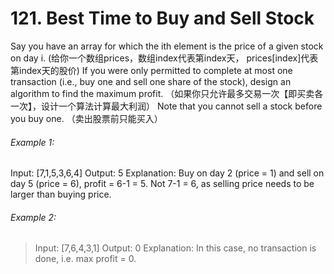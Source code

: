 # 121. Best Time to Buy and Sell Stock

  Say you have an array for which the ith element is the price of a given stock on day i.
  (给你一个数组prices，数组index代表第index天， prices[index]代表第index天的股价)
  If you were only permitted to complete at most one transaction (i.e., buy one and sell one share of the stock), design an algorithm to find the maximum profit.
 （如果你只允许最多交易一次【即买卖各一次】，设计一个算法计算最大利润）
  Note that you cannot sell a stock before you buy one.
  （卖出股票前只能买入）

###### Example 1:

Input: [7,1,5,3,6,4]
Output: 5
Explanation: Buy on day 2 (price = 1) and sell on day 5 (price = 6), profit = 6-1 = 5.
             Not 7-1 = 6, as selling price needs to be larger than buying price.
             
###### Example 2:
>Input: [7,6,4,3,1]
>Output: 0
>Explanation: In this case, no transaction is done, i.e. max profit = 0.
